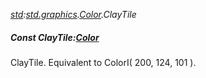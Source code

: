 _[std](../../modules/std/std-module.md):[std.graphics](../../modules/std/std-graphics.md).[Color](../../modules/std/std-graphics-color.md).ClayTile_
##### Const ClayTile:[Color](../../modules/std/std-graphics-color.md)
ClayTile. Equivalent to ColorI( 200, 124, 101 ).
